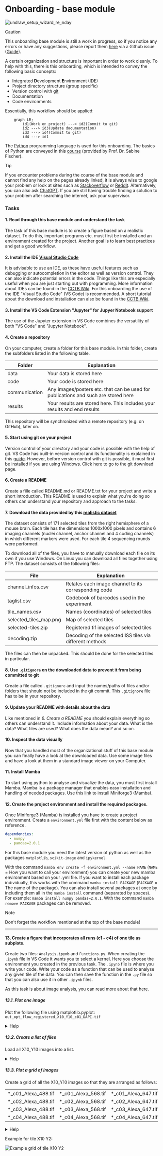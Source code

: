 # Onboarding - base module

![undraw_setup_wizard_re_nday](https://github.com/BioMeDS/onboarding-base-module/assets/7403236/6df4da84-8292-43e1-a0f6-ed1b148d1308)


> [!CAUTION]  
> This onboarding base module is still a work in progress, so if you notice any errors or have any suggestions, please report them [here](https://github.com/BioMeDS/onboarding-base-module/issues) via a Github issue ([Guide](https://docs.github.com/en/issues/tracking-your-work-with-issues/creating-an-issue)).

A certain organization and structure is important in order to work cleanly. To help with this, there is this onboarding, which is intended to convey the following basic concepts:

- **I**ntegrated **D**evelopment **E**nvironment (IDE)
- Project directory structure (group specific)
- Version control with [git](https://git-scm.com/)
- Documentation
- Code environments

Essentially, this workflow should be applied:

```mermaid
    graph LR;
        id1(Work on project) ---> id2(Commit to git)
        id2 ---> id3(Update documentation)
        id3 ---> id4(Commit to git)
        id4 ---> id1
```
The [Python](https://www.python.org/) programming language is used for this onboarding. The basics of Python are conveyed in this [course](https://github.com/SchardtS/PythonLectures) (provided by Prof. Dr. Sabine Fischer).

> [!TIP]
> If you encounter problems during the course of the base module and cannot find any help on the pages already linked, it is always wise to google your problem or look at sites such as [Stackoverflow](https://stackoverflow.com/) or [Reddit](https://www.reddit.com/). Alternatively, you can also ask [ChatGPT](chat.openai.com). If you are still having trouble finding a solution to your problem after searching the internet, ask your supervisor.

### Tasks
#### 1. Read through this base module and understand the task
The task of this base module is to create a figure based on a realistic dataset. To do this, important programs etc. must first be installed and an environment created for the project. Another goal is to learn best practices and get a good workflow.

#### 2. Install the IDE [Visual Studio Code](https://code.visualstudio.com/)
It is advisable to use an IDE, as these have useful features such as debugging or autocompletion in the editor as well as version control. They can also indicate potential errors in the code. Things like this are especially useful when you are just starting out with programming. More information about IDEs can be found in the [CCTB Wiki](http://10.87.174.31/mediawiki/index.php/Beginner%27s_Guide_to_Programming#Integrated_Developer_Environments). For this onboarding the use of the IDE "Visual Studio Code" (VS Code) is recommended. A short tutorial about the download and installation can also be found in the [CCTB Wiki](http://10.87.174.31/mediawiki/index.php/Beginner%27s_Guide_to_Programming#Download_.26_Installation_2).

#### 3. Install the VS Code Extension "Jupyter" for Jupyer Notebook support
The use of the Jupyter extension in VS Code combines the versatility of both "VS Code" and "Jupyter Notebook". 

#### 4. Create a repository
On your computer, create a folder for this base module. In this folder, create the subfolders listed in the following table.

| Folder | Explanation |
| -------- | -------- |
| data     | Your data is stored here     |
| code     | Your code is stored here     |
| communication     | Any images/posters etc. that can be used for publications and such are stored here     |
| results     | Your results are stored here. This includes your results and end results     |

This repository will be synchronized with a remote repository (e.g. on GitHub), later on.

#### 5. Start using git on your project
Version control of your directory and your code is possible with the help of git. VS Code has built-in version control and its functionality is explained in this [guide](https://code.visualstudio.com/docs/sourcecontrol/intro-to-git). However, before version control with git is possible, it must first be installed if you are using Windows. Click [here](https://git-scm.com/downloads) to go to the git download page.

#### 6. Create a README
Create a fille called README.md or README.txt for your project and write a short introduction. This README is used to explain what you're doing so others can understand your repository and approach to the tasks.

#### 7. Download the data provided by this [realistic dataset](https://www.ebi.ac.uk/biostudies/bioimages/studies/S-BSST700)
The dataset consists of 171 selected tiles from the right hemisphere of a mouse brain. Each tile has the dimensions 1000x1000 pixels and contains 6 imaging channels (nuclei channel, anchor channel and 4 coding channels) in which different markers were used. For each tile 4 sequencing rounds were performed.

To download all of the files, you have to manually download each file on its own if you use Windows. On Linux you can download all files together using FTP. The dataset consists of the following files:

| File | Explanation |
| ---- | ----------- |
| channel_infos.csv | Relates each image channel to its corresponding code |
| taglist.csv | Codebook of barcodes used in the experiment |
| tile_names.csv | Names (coordinates) of selected tiles |
| selected_tiles_map.png | Map of selected tiles |
| selected-tiles.zip | Registered tif images of selected tiles |
| decoding.zip | Decoding of the selected ISS tiles via different methods |

The files can then be unpacked. This should be done for the selected tiles in particular.

#### 8. Use ```.gitignore``` on the downloaded data to prevent it from being committed to git
Create a file called ```.gitignore``` and input the names/paths of files and/or folders that should not be included in the git commit. This ```.gitignore``` file has to be in your repository.

#### 9. Update your README with details about the data
Like mentioned in *6. Create a README* you should explain everything so others can understand it. Include information about your data. What is the data? What files are used? What does the data mean? and so on.

#### 10. Inspect the data visually
Now that you handled most of the organizational stuff of this base module you can finally have a look at the downloaded data. Use some image files and have a look at them in a standard image viewer on your Computer.

#### 11. Install Mamba
To start using python to analyse and visualize the data, you must first install Mamba. Mamba is a package manager that enables easy installation and handling of needed packages. Use this [link](https://github.com/conda-forge/miniforge?tab=readme-ov-file#miniforge3) to install Miniforge3 (Mamba).

#### 12. Create the project environment and install the required packages. 
Once Miniforge3 (Mamba) is installed you have to create a project environment. Create a `environment.yml` file first with the content below as reference.

```yml
dependencies:
  - numpy
  - pandas=2.0.1
```
For this base module you need the latest version of python as well as the packages ```matplotlib```, ```scikit-image``` and ```ipykernel```.

With the command ```mamba env create -f environment.yml --name NAME``` (```NAME``` = How you want to call your environment) you can create your new mamba environment based on your .yml file. If you want to install each package individually, this works with the command ```mamba install PACKAGE``` (```PACKAGE``` = The name of the package). You can also install several packages at once by including them all in the ```mamba install``` command (separated by spaces). For example: ```mamba install numpy pandas=2.0.1```. With the command ```mamba remove PACKAGE``` packages can be removed.

> [!NOTE]
> Don't forget the workflow mentioned at the top of the base module!

---

#### 13. Create a figure that incorporates all runs (c1 - c4) of one tile as subplots.
Create two files: ```Analysis.ipynb``` and ```Functions.py```. When creating the ```.ipynb``` file in VS Code it wants you to select a kernel. Here you choose the environment you created in the previous task. The ```.ipynb``` file is where you write your code. Write your code as a function that can be used to analyse any given tile of the data. You can then save the function in the ```.py``` file so that you can also use it in other ```.ipynb``` files.

As this task is about image analysis, you can read more about that [here](https://haesleinhuepf.github.io/BioImageAnalysisNotebooks/intro.html).

##### 13.1. Plot one image
Plot the following file using matplotlib.pyplot: ```out_opt_flow_registered_X10_Y10_c01_DAPI.tif```
<details>
    <summary>Help</summary>
First you have to unpack the selected-tiles.zip. Then import the needed packages (skimage, matplotlib.pyplot, glob). Now you can plot one of the images. To do this, the image must first be saved in a variable using ski.io.imread("PATH/out_opt_flow_registered_X10_Y10_c01_DAPI.tif"). This variable can then be plotted with matplotlib.pyplot. An alternative to plotting with matplotlib.pyplot would be to display the image directly with ski.io.imshow("PATH/out_opt_flow_registered_X10_Y10_c01_DAPI.tif") instead of saving the image in a variable.
</details>

##### 13.2. Create a list of files
Load all X10_Y10 images into a list.
<details>
    <summary>Help</summary>
You can use glob.glob() to save all needed files in the selected-tiles folder in a variable. To import all X_10_Y10 images and only them you have to tell glob which files it has to save. You do this with glob.glob("PATH/out_opt_flow_registered_X10_Y10_*.tif"). This nomenclature with * tells glob, that it should look for all files that have the same name (before *). You can then iterate over all the files in the glob variable and use scikit-image (ski.io.imread()) to read in the files and save them in a list. 
</details>

##### 13.3. Plot a grid of images
Create a grid of all the X10_Y10 images so that they are arranged as follows:

| | | | | | |
| -------- | -------- | -------- | -------- | -------- | -------- |
| *_c01_Alexa_488.tif | *_c01_Alexa_568.tif | *_c01_Alexa_647.tif | *_c01_Atto_425.tif | *_c01_Atto_490LS.tif | *_c01_DAPI.tif |
| *_c02_Alexa_488.tif | *_c02_Alexa_568.tif | *_c02_Alexa_647.tif | *_c02_Atto_425.tif | *_c02_Atto_490LS.tif | *_c02_DAPI.tif |
| *_c03_Alexa_488.tif | *_c03_Alexa_568.tif | *_c03_Alexa_647.tif | *_c03_Atto_425.tif | *_c03_Atto_490LS.tif | *_c03_DAPI.tif |
| *_c04_Alexa_488.tif | *_c04_Alexa_568.tif | *_c04_Alexa_647.tif | *_c04_Atto_425.tif | *_c04_Atto_490LS.tif | *_c04_DAPI.tif |

<details>
    <summary>Help</summary>
    To do this, you need to use matplotlib.pyplot.subplots() and use a for loop to iterate over the list of images you created in 13.2. The example image was plottet using the following code (ignoring the names above the tiles):

    fig, axs = plt.subplots(4, 6, figsize=(25, 15))
    for i, ax in enumerate(axs.flatten()):
        ax.imshow(image_array[i])
    plt.show()

Where image_array[] is a list of image files that was created using ski.io.imread().
    
</details>

Example for tile X10 Y2:

![Example grid of tile X10 Y2](https://github.com/BioMeDS/onboarding-base-module/blob/main/x10y2_grid.png)
